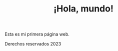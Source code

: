 <!DOCTYPE html>
<html lang="es">
<head>
    <meta charset="UTF-8">
    <meta name="viewport" content="width=device-width, initial-scale=1.0">
    <title>Mi Página Web</title>
</head>
<body>
    <header>
        <h1>¡Hola, mundo!</h1>
    </header>
    <main>
        <p>Esta es mi primera página web.</p>
    </main>
    <footer>
        <p>Derechos reservados 2023</p>
    </footer>
</body>
</html>
